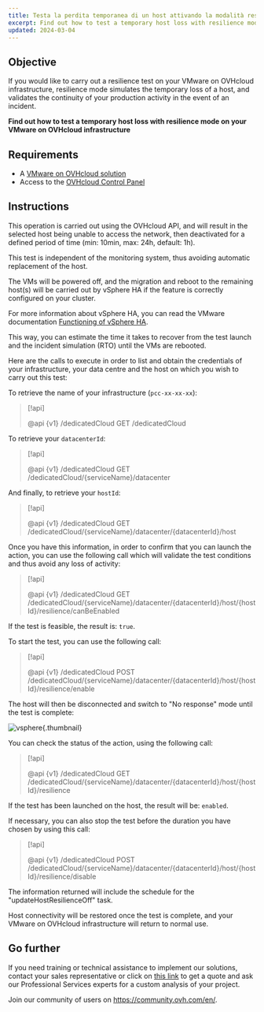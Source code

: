 ```yaml
---
title: Testa la perdita temporanea di un host attivando la modalità resilienza (EN)
excerpt: Find out how to test a temporary host loss with resilience mode on your VMware on OVHcloud infrastructure
updated: 2024-03-04
---
```


## Objective

If you would like to carry out a resilience test on your VMware on OVHcloud infrastructure, resilience mode simulates the temporary loss of a host, and validates the continuity of your production activity in the event of an incident.

**Find out how to test a temporary host loss with resilience mode on your VMware on OVHcloud infrastructure**

## Requirements

- A [VMware on OVHcloud solution](https://www.ovhcloud.com/it/hosted-private-cloud/vmware/)
- Access to the [OVHcloud Control Panel](https://www.ovh.com/auth/?action=gotomanager&from=https://www.ovh.it/&ovhSubsidiary=it)

## Instructions

This operation is carried out using the OVHcloud API, and will result in the selected host being unable to access the network, then deactivated for a defined period of time (min: 10min, max: 24h, default: 1h).

This test is independent of the monitoring system, thus avoiding automatic replacement of the host.

The VMs will be powered off, and the migration and reboot to the remaining host(s) will be carried out by vSphere HA if the feature is correctly configured on your cluster.

For more information about vSphere HA, you can read the VMware documentation [Functioning of vSphere HA](https://docs.vmware.com/en/VMware-vSphere/7.0/com.vmware.vsphere.avail.doc/GUID-33A65FF7-DA22-4DC5-8B18-5A7F97CCA536.html).

This way, you can estimate the time it takes to recover from the test launch and the incident simulation (RTO) until the VMs are rebooted.

Here are the calls to execute in order to list and obtain the credentials of your infrastructure, your data centre and the host on which you wish to carry out this test:

To retrieve the name of your infrastructure (`pcc-xx-xx-xx`):

> [!api]
>
> @api {v1} /dedicatedCloud GET /dedicatedCloud

To retrieve your `datacenterId`:

> [!api]
>
> @api {v1} /dedicatedCloud GET /dedicatedCloud/{serviceName}/datacenter

And finally, to retrieve your `hostId`:

> [!api]
>
> @api {v1} /dedicatedCloud GET /dedicatedCloud/{serviceName}/datacenter/{datacenterId}/host

Once you have this information, in order to confirm that you can launch the action, you can use the following call which will validate the test conditions and thus avoid any loss of activity:

> [!api]
>
> @api {v1} /dedicatedCloud GET /dedicatedCloud/{serviceName}/datacenter/{datacenterId}/host/{hostId}/resilience/canBeEnabled

If the test is feasible, the result is: `true`.

To start the test, you can use the following call:

> [!api]
>
> @api {v1} /dedicatedCloud POST /dedicatedCloud/{serviceName}/datacenter/{datacenterId}/host/{hostId}/resilience/enable

The host will then be disconnected and switch to "No response" mode until the test is complete:

![vsphere](resilience_mode.png){.thumbnail}

You can check the status of the action, using the following call:

> [!api]
>
> @api {v1} /dedicatedCloud GET /dedicatedCloud/{serviceName}/datacenter/{datacenterId}/host/{hostId}/resilience

If the test has been launched on the host, the result will be: `enabled`.

If necessary, you can also stop the test before the duration you have chosen by using this call:

> [!api]
>
> @api {v1} /dedicatedCloud POST /dedicatedCloud/{serviceName}/datacenter/{datacenterId}/host/{hostId}/resilience/disable

The information returned will include the schedule for the "updateHostResilienceOff" task.

Host connectivity will be restored once the test is complete, and your VMware on OVHcloud infrastructure will return to normal use.

## Go further

If you need training or technical assistance to implement our solutions, contact your sales representative or click on [this link](https://www.ovhcloud.com/it/professional-services/) to get a quote and ask our Professional Services experts for a custom analysis of your project.

Join our community of users on <https://community.ovh.com/en/>.
